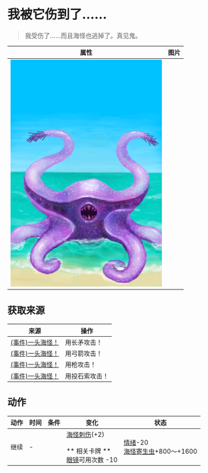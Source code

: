 # 我被它伤到了……  
> 我受伤了……而且海怪也逃掉了。真见鬼。  
  
  属性  |   图片   
 ----  |  ----:   
   |  ![](Sprite/Seahound.png)   
  
## 获取来源  
来源  |  操作  
----  |  ----  
[(事件)一头海怪！](Event_SeahoundFight.md)  |  用长矛攻击！  
[(事件)一头海怪！](Event_SeahoundFight.md)  |  用弓箭攻击！  
[(事件)一头海怪！](Event_SeahoundFight.md)  |  用枪攻击！  
[(事件)一头海怪！](Event_SeahoundFight.md)  |  用投石索攻击！  
## 动作  
动作  |  时间  |  条件  |  变化  |  状态  
----  |  ----  |  ----  |  ----  |  ----  
继续<br>  |  -  |    |  [海怪刺伤](W_SeahoundSting.md)(+2)<br><br>** 相关卡牌 **<br>[眼镜](Glasses.md)可用次数  -10<br>  |  [情绪](Morale.md)-20<br>[海怪寄生虫](ParasitesSeahound.md)+800～+1600  
